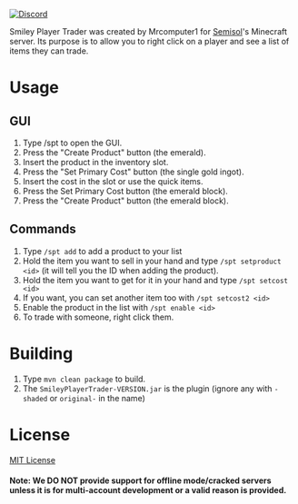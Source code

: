 [![Discord](https://img.shields.io/discord/661532592415440906?label=Support%20Discord&style=for-the-badge)](https://discord.gg/SdM6f7U)

Smiley Player Trader was created by Mrcomputer1 for [Semisol](https://github.com/Semisol)'s Minecraft server. Its purpose is to allow you to right click on a player and see a list of items they can trade.

# Usage
## GUI
1. Type /spt to open the GUI.
2. Press the "Create Product" button (the emerald).
3. Insert the product in the inventory slot.
4. Press the "Set Primary Cost" button (the single gold ingot).
5. Insert the cost in the slot or use the quick items.
6. Press the Set Primary Cost button (the emerald block).
7. Press the "Create Product" button (the emerald block).

## Commands
1. Type `/spt add` to add a product to your list
2. Hold the item you want to sell in your hand and type `/spt setproduct <id>` (it will tell you the ID when adding the product).
3. Hold the item you want to get for it in your hand and type `/spt setcost <id>`
4. If you want, you can set another item too with `/spt setcost2 <id>`
5. Enable the product in the list with `/spt enable <id>`
6. To trade with someone, right click them.

# Building
1. Type `mvn clean package` to build.
2. The `SmileyPlayerTrader-VERSION.jar` is the plugin (ignore any with `-shaded` or `original-` in the name)

# License
[MIT License](LICENSE.md)

#### Note: We DO NOT provide support for offline mode/cracked servers unless it is for multi-account development or a valid reason is provided.
